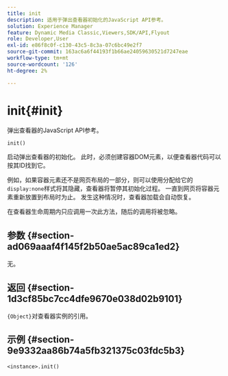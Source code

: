 ```yaml
---
title: init
description: 适用于弹出查看器初始化的JavaScript API参考。
solution: Experience Manager
feature: Dynamic Media Classic,Viewers,SDK/API,Flyout
role: Developer,User
exl-id: e86f8c0f-c130-43c5-8c3a-07c6bc49e2f7
source-git-commit: 163ac6a6f44193f1b66ae24059630521d7247eae
workflow-type: tm+mt
source-wordcount: '126'
ht-degree: 2%

---
```


# init{#init}

弹出查看器的JavaScript API参考。

`init()`

启动弹出查看器的初始化。 此时，必须创建容器DOM元素，以便查看器代码可以按其ID找到它。

例如，如果容器元素还不是网页布局的一部分，则可以使用分配给它的`display:none`样式将其隐藏，查看器将暂停其初始化过程。 一直到网页将容器元素重新放置到布局时为止。 发生这种情况时，查看器加载会自动恢复。

在查看器生命周期内只应调用一次此方法，随后的调用将被忽略。

## 参数 {#section-ad069aaaf4f145f2b50ae5ac89ca1ed2}

无。

## 返回 {#section-1d3cf85bc7cc4dfe9670e038d02b9101}

`{Object}`对查看器实例的引用。

## 示例 {#section-9e9332aa86b74a5fb321375c03fdc5b3}

```
<instance>.init()
```
